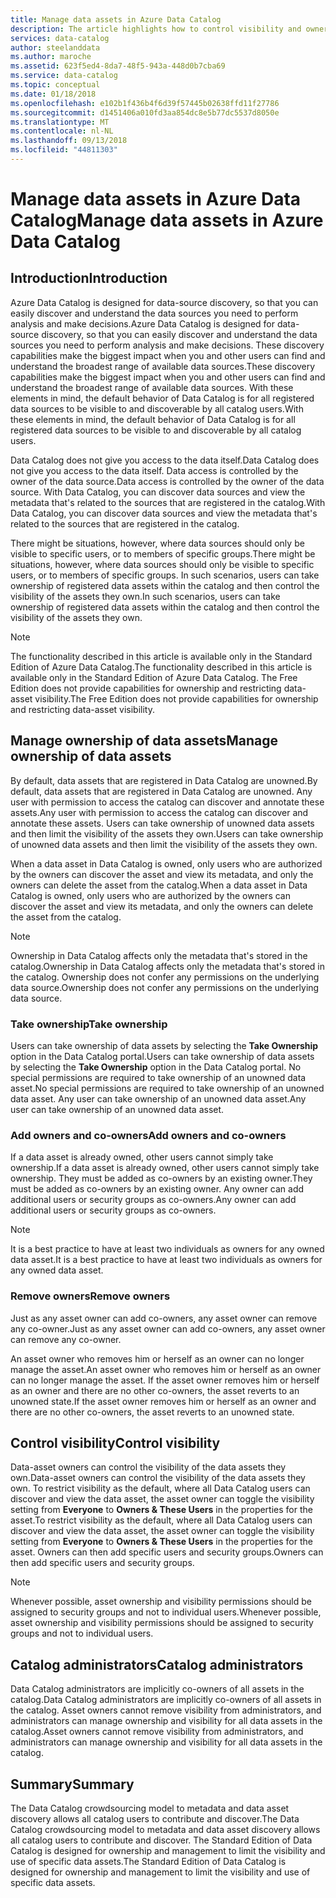 ```yaml
---
title: Manage data assets in Azure Data Catalog
description: The article highlights how to control visibility and ownership of data assets registered in Azure Data Catalog.
services: data-catalog
author: steelanddata
ms.author: maroche
ms.assetid: 623f5ed4-8da7-48f5-943a-448d0b7cba69
ms.service: data-catalog
ms.topic: conceptual
ms.date: 01/18/2018
ms.openlocfilehash: e102b1f436b4f6d39f57445b02638ffd11f27786
ms.sourcegitcommit: d1451406a010fd3aa854dc8e5b77dc5537d8050e
ms.translationtype: MT
ms.contentlocale: nl-NL
ms.lasthandoff: 09/13/2018
ms.locfileid: "44811303"
---
```

# <a name="manage-data-assets-in-azure-data-catalog"></a><span data-ttu-id="bfea4-103">Manage data assets in Azure Data Catalog</span><span class="sxs-lookup"><span data-stu-id="bfea4-103">Manage data assets in Azure Data Catalog</span></span>
## <a name="introduction"></a><span data-ttu-id="bfea4-104">Introduction</span><span class="sxs-lookup"><span data-stu-id="bfea4-104">Introduction</span></span>
<span data-ttu-id="bfea4-105">Azure Data Catalog is designed for data-source discovery, so that you can easily discover and understand the data sources you need to perform analysis and make decisions.</span><span class="sxs-lookup"><span data-stu-id="bfea4-105">Azure Data Catalog is designed for data-source discovery, so that you can easily discover and understand the data sources you need to perform analysis and make decisions.</span></span> <span data-ttu-id="bfea4-106">These discovery capabilities make the biggest impact when you and other users can find and understand the broadest range of available data sources.</span><span class="sxs-lookup"><span data-stu-id="bfea4-106">These discovery capabilities make the biggest impact when you and other users can find and understand the broadest range of available data sources.</span></span> <span data-ttu-id="bfea4-107">With these elements in mind, the default behavior of Data Catalog is for all registered data sources to be visible to and discoverable by all catalog users.</span><span class="sxs-lookup"><span data-stu-id="bfea4-107">With these elements in mind, the default behavior of Data Catalog is for all registered data sources to be visible to and discoverable by all catalog users.</span></span>

<span data-ttu-id="bfea4-108">Data Catalog does not give you access to the data itself.</span><span class="sxs-lookup"><span data-stu-id="bfea4-108">Data Catalog does not give you access to the data itself.</span></span> <span data-ttu-id="bfea4-109">Data access is controlled by the owner of the data source.</span><span class="sxs-lookup"><span data-stu-id="bfea4-109">Data access is controlled by the owner of the data source.</span></span> <span data-ttu-id="bfea4-110">With Data Catalog, you can discover data sources and view the metadata that's related to the sources that are registered in the catalog.</span><span class="sxs-lookup"><span data-stu-id="bfea4-110">With Data Catalog, you can discover data sources and view the metadata that's related to the sources that are registered in the catalog.</span></span>

<span data-ttu-id="bfea4-111">There might be situations, however, where data sources should only be visible to specific users, or to members of specific groups.</span><span class="sxs-lookup"><span data-stu-id="bfea4-111">There might be situations, however, where data sources should only be visible to specific users, or to members of specific groups.</span></span> <span data-ttu-id="bfea4-112">In such scenarios, users can take ownership of registered data assets within the catalog and then control the visibility of the assets they own.</span><span class="sxs-lookup"><span data-stu-id="bfea4-112">In such scenarios, users can take ownership of registered data assets within the catalog and then control the visibility of the assets they own.</span></span>

> [!NOTE]
> <span data-ttu-id="bfea4-113">The functionality described in this article is available only in the Standard Edition of Azure Data Catalog.</span><span class="sxs-lookup"><span data-stu-id="bfea4-113">The functionality described in this article is available only in the Standard Edition of Azure Data Catalog.</span></span> <span data-ttu-id="bfea4-114">The Free Edition does not provide capabilities for ownership and restricting data-asset visibility.</span><span class="sxs-lookup"><span data-stu-id="bfea4-114">The Free Edition does not provide capabilities for ownership and restricting data-asset visibility.</span></span>
>
>

## <a name="manage-ownership-of-data-assets"></a><span data-ttu-id="bfea4-115">Manage ownership of data assets</span><span class="sxs-lookup"><span data-stu-id="bfea4-115">Manage ownership of data assets</span></span>
<span data-ttu-id="bfea4-116">By default, data assets that are registered in Data Catalog are unowned.</span><span class="sxs-lookup"><span data-stu-id="bfea4-116">By default, data assets that are registered in Data Catalog are unowned.</span></span> <span data-ttu-id="bfea4-117">Any user with permission to access the catalog can discover and annotate these assets.</span><span class="sxs-lookup"><span data-stu-id="bfea4-117">Any user with permission to access the catalog can discover and annotate these assets.</span></span> <span data-ttu-id="bfea4-118">Users can take ownership of unowned data assets and then limit the visibility of the assets they own.</span><span class="sxs-lookup"><span data-stu-id="bfea4-118">Users can take ownership of unowned data assets and then limit the visibility of the assets they own.</span></span>

<span data-ttu-id="bfea4-119">When a data asset in Data Catalog is owned, only users who are authorized by the owners can discover the asset and view its metadata, and only the owners can delete the asset from the catalog.</span><span class="sxs-lookup"><span data-stu-id="bfea4-119">When a data asset in Data Catalog is owned, only users who are authorized by the owners can discover the asset and view its metadata, and only the owners can delete the asset from the catalog.</span></span>

> [!NOTE]
> <span data-ttu-id="bfea4-120">Ownership in Data Catalog affects only the metadata that's stored in the catalog.</span><span class="sxs-lookup"><span data-stu-id="bfea4-120">Ownership in Data Catalog affects only the metadata that's stored in the catalog.</span></span> <span data-ttu-id="bfea4-121">Ownership does not confer any permissions on the underlying data source.</span><span class="sxs-lookup"><span data-stu-id="bfea4-121">Ownership does not confer any permissions on the underlying data source.</span></span>
>
>

### <a name="take-ownership"></a><span data-ttu-id="bfea4-122">Take ownership</span><span class="sxs-lookup"><span data-stu-id="bfea4-122">Take ownership</span></span>
<span data-ttu-id="bfea4-123">Users can take ownership of data assets by selecting the **Take Ownership** option in the Data Catalog portal.</span><span class="sxs-lookup"><span data-stu-id="bfea4-123">Users can take ownership of data assets by selecting the **Take Ownership** option in the Data Catalog portal.</span></span> <span data-ttu-id="bfea4-124">No special permissions are required to take ownership of an unowned data asset.</span><span class="sxs-lookup"><span data-stu-id="bfea4-124">No special permissions are required to take ownership of an unowned data asset.</span></span> <span data-ttu-id="bfea4-125">Any user can take ownership of an unowned data asset.</span><span class="sxs-lookup"><span data-stu-id="bfea4-125">Any user can take ownership of an unowned data asset.</span></span>

### <a name="add-owners-and-co-owners"></a><span data-ttu-id="bfea4-126">Add owners and co-owners</span><span class="sxs-lookup"><span data-stu-id="bfea4-126">Add owners and co-owners</span></span>
<span data-ttu-id="bfea4-127">If a data asset is already owned, other users cannot simply take ownership.</span><span class="sxs-lookup"><span data-stu-id="bfea4-127">If a data asset is already owned, other users cannot simply take ownership.</span></span> <span data-ttu-id="bfea4-128">They must be added as co-owners by an existing owner.</span><span class="sxs-lookup"><span data-stu-id="bfea4-128">They must be added as co-owners by an existing owner.</span></span> <span data-ttu-id="bfea4-129">Any owner can add additional users or security groups as co-owners.</span><span class="sxs-lookup"><span data-stu-id="bfea4-129">Any owner can add additional users or security groups as co-owners.</span></span>

> [!NOTE]
> <span data-ttu-id="bfea4-130">It is a best practice to have at least two individuals as owners for any owned data asset.</span><span class="sxs-lookup"><span data-stu-id="bfea4-130">It is a best practice to have at least two individuals as owners for any owned data asset.</span></span>
>
>

### <a name="remove-owners"></a><span data-ttu-id="bfea4-131">Remove owners</span><span class="sxs-lookup"><span data-stu-id="bfea4-131">Remove owners</span></span>
<span data-ttu-id="bfea4-132">Just as any asset owner can add co-owners, any asset owner can remove any co-owner.</span><span class="sxs-lookup"><span data-stu-id="bfea4-132">Just as any asset owner can add co-owners, any asset owner can remove any co-owner.</span></span>

<span data-ttu-id="bfea4-133">An asset owner who removes him or herself as an owner can no longer manage the asset.</span><span class="sxs-lookup"><span data-stu-id="bfea4-133">An asset owner who removes him or herself as an owner can no longer manage the asset.</span></span> <span data-ttu-id="bfea4-134">If the asset owner removes him or herself as an owner and there are no other co-owners, the asset reverts to an unowned state.</span><span class="sxs-lookup"><span data-stu-id="bfea4-134">If the asset owner removes him or herself as an owner and there are no other co-owners, the asset reverts to an unowned state.</span></span>

## <a name="control-visibility"></a><span data-ttu-id="bfea4-135">Control visibility</span><span class="sxs-lookup"><span data-stu-id="bfea4-135">Control visibility</span></span>
<span data-ttu-id="bfea4-136">Data-asset owners can control the visibility of the data assets they own.</span><span class="sxs-lookup"><span data-stu-id="bfea4-136">Data-asset owners can control the visibility of the data assets they own.</span></span> <span data-ttu-id="bfea4-137">To restrict visibility as the default, where all Data Catalog users can discover and view the data asset, the asset owner can toggle the visibility setting from **Everyone** to **Owners & These Users** in the properties for the asset.</span><span class="sxs-lookup"><span data-stu-id="bfea4-137">To restrict visibility as the default, where all Data Catalog users can discover and view the data asset, the asset owner can toggle the visibility setting from **Everyone** to **Owners & These Users** in the properties for the asset.</span></span> <span data-ttu-id="bfea4-138">Owners can then add specific users and security groups.</span><span class="sxs-lookup"><span data-stu-id="bfea4-138">Owners can then add specific users and security groups.</span></span>

> [!NOTE]
> <span data-ttu-id="bfea4-139">Whenever possible, asset ownership and visibility permissions should be assigned to security groups and not to individual users.</span><span class="sxs-lookup"><span data-stu-id="bfea4-139">Whenever possible, asset ownership and visibility permissions should be assigned to security groups and not to individual users.</span></span>
>
>

## <a name="catalog-administrators"></a><span data-ttu-id="bfea4-140">Catalog administrators</span><span class="sxs-lookup"><span data-stu-id="bfea4-140">Catalog administrators</span></span>
<span data-ttu-id="bfea4-141">Data Catalog administrators are implicitly co-owners of all assets in the catalog.</span><span class="sxs-lookup"><span data-stu-id="bfea4-141">Data Catalog administrators are implicitly co-owners of all assets in the catalog.</span></span> <span data-ttu-id="bfea4-142">Asset owners cannot remove visibility from administrators, and administrators can manage ownership and visibility for all data assets in the catalog.</span><span class="sxs-lookup"><span data-stu-id="bfea4-142">Asset owners cannot remove visibility from administrators, and administrators can manage ownership and visibility for all data assets in the catalog.</span></span>

## <a name="summary"></a><span data-ttu-id="bfea4-143">Summary</span><span class="sxs-lookup"><span data-stu-id="bfea4-143">Summary</span></span>
<span data-ttu-id="bfea4-144">The Data Catalog crowdsourcing model to metadata and data asset discovery allows all catalog users to contribute and discover.</span><span class="sxs-lookup"><span data-stu-id="bfea4-144">The Data Catalog crowdsourcing model to metadata and data asset discovery allows all catalog users to contribute and discover.</span></span> <span data-ttu-id="bfea4-145">The Standard Edition of Data Catalog is designed for ownership and management to limit the visibility and use of specific data assets.</span><span class="sxs-lookup"><span data-stu-id="bfea4-145">The Standard Edition of Data Catalog is designed for ownership and management to limit the visibility and use of specific data assets.</span></span>
